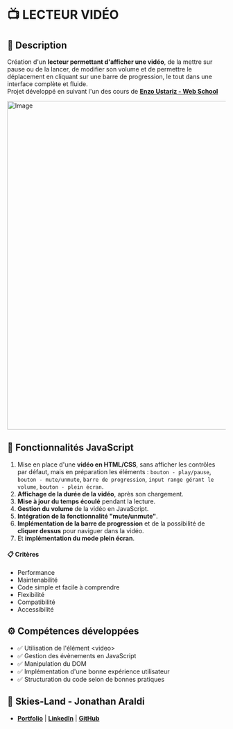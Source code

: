 # 📺 LECTEUR VIDÉO

## 📖 Description
Création d'un **lecteur permettant d'afficher une vidéo**, de la mettre sur pause ou de la lancer, de modifier son volume et de permettre le déplacement en cliquant sur une barre de progression, le tout dans une interface complète et fluide.<br>
Projet développé en suivant l'un des cours de **[Enzo Ustariz - Web School](https://www.udemy.com/user/ustariz-enzo/)**

<img width="670" height="757" alt="Image" src="https://github.com/user-attachments/assets/e620d46d-1daa-4d5a-bf16-3b7209e6ed19" />

## 🔧 Fonctionnalités JavaScript
1. Mise en place d'une **vidéo en HTML/CSS**, sans afficher les contrôles par défaut, mais en préparation les éléments : `bouton - play/pause`, `bouton - mute/unmute`, `barre de progression`, `input range gérant le volume`, `bouton - plein écran`.
2. **Affichage de la durée de la vidéo**, après son chargement.
3. **Mise à jour du temps écoulé** pendant la lecture.
4. **Gestion du volume** de la vidéo en JavaScript.
5. **Intégration de la fonctionnalité "mute/unmute"**.
6. **Implémentation de la barre de progression** et de la possibilité de **cliquer dessus** pour naviguer dans la vidéo.
7. Et **implémentation du mode plein écran**.

#### 📋 Critères
- Performance
- Maintenabilité
- Code simple et facile à comprendre
- Flexibilité
- Compatibilité
- Accessibilité

## ⚙️ Compétences développées
- ✅ Utilisation de l'élément \<video>
- ✅ Gestion des évènements en JavaScript
- ✅ Manipulation du DOM
- ✅ Implémentation d'une bonne expérience utilisateur
- ✅ Structuration du code selon de bonnes pratiques

## 👤 Skies-Land - Jonathan Araldi
- **[Portfolio](https://portfolio-jonathan-araldi.netlify.app/)** | **[LinkedIn](https://www.linkedin.com/in/jonathan-araldi/)** | **[GitHub](https://github.com/Skies-Land)**